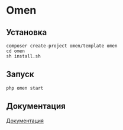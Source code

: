 # Omen

## Установка

`composer create-project omen/template omen` <br>
`cd omen` <br>
`sh install.sh`

## Запуск

`php omen start`

## Документация
<a href="http://omen.rf.gd/">Документация</a>
